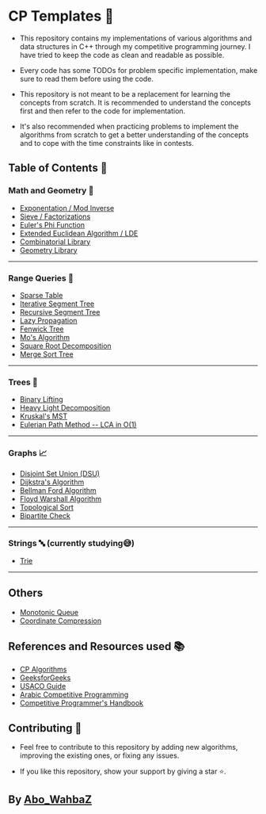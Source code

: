 # CP Templates :dart:

- This repository contains my implementations of various algorithms and data structures in C++ through my competitive programming journey. I have tried to keep the code as clean and readable as possible.

- Every code has some TODOs for problem specific implementation, make sure to read them before using the code.

- This repository is not meant to be a replacement for learning the concepts from scratch. It is recommended to understand the concepts first and then refer to the code for implementation.
- It's also recommended when practicing problems to implement the algorithms from scratch to get a better understanding of the concepts and to cope with the time constraints like in contests.

## Table of Contents :bookmark_tabs:

### Math and Geometry :triangular_ruler:

- [Exponentation / Mod Inverse ](Math/Exponentiation.cpp)
- [Sieve / Factorizations](Math/Sieve.cpp)
- [Euler's Phi Function](Math/Phi.cpp)
- [Extended Euclidean Algorithm / LDE](Math/Extended_Euclidean.cpp)
- [Combinatorial Library](Math/Combinatorics.cpp)
- [Geometry Library](Math/Geometry.cpp)

---

### Range Queries :mag_right:

- [Sparse Table](Range%20Queries/Sparse_Table.cpp)
- [Iterative Segment Tree](Range%20Queries/Iterative_Seg_Tree.cpp)
- [Recursive Segment Tree](Range%20Queries/Seg_Tree.cpp)
- [Lazy Propagation](Range%20Queries/Lazy%20Propagation.cpp)
- [Fenwick Tree](Range%20Queries/Fenwick%20Tree.cpp)
- [Mo's Algorithm](Range%20Queries/MO_Algorithm.cpp)
- [Square Root Decomposition](Range%20Queries/Sqrt_Decomposition.cpp)
- [Merge Sort Tree](Range%20Queries/Merge_Sort.cpp)

---

### Trees :deciduous_tree:

- [Binary Lifting](Trees/LCA.cpp)
- [Heavy Light Decomposition](Trees/HLD.cpp)
- [Kruskal's MST](Trees/Kruskal_MST.cpp)
- [Eulerian Path Method -- LCA in O(1)](Trees/Euler_LCA.cpp)

---

### Graphs :chart_with_upwards_trend:

- [Disjoint Set Union (DSU)](Graphs/DSU.cpp)
- [Dijkstra's Algorithm](Graphs/Dijkstra's%20Algorithm.cpp)
- [Bellman Ford Algorithm](Graphs/Bellman%20Ford%20Algorithm.cpp)
- [Floyd Warshall Algorithm](Graphs/Floyd%20Warshall%20Algorithm.cpp)
- [Topological Sort](Graphs/Topological%20Sort.cpp)
- [Bipartite Check](Graphs/Bipartite%20Check.cpp)

---

### Strings :abc: (currently studying:sweat_smile:)

- [Trie](Strings/Trie.cpp)

---

## Others 
- [Monotonic Queue](Others/Monotonic_Queue.cpp)
- [Coordinate Compression](Others/Coordinate_Compression.cpp)

## References and Resources used :books:

- [CP Algorithms](https://cp-algorithms.com/)
- [GeeksforGeeks](https//geeksforgeeks.org/)
- [USACO Guide](https://usaco.guide/)
- [Arabic Competitive Programming](https://www.youtube.com/@ArabicCompetitiveProgramming)
- [Competitive Programmer's Handbook](https://cses.fi/book/book.pdf)

## Contributing :construction_worker:

- Feel free to contribute to this repository by adding new algorithms, improving the existing ones, or fixing any issues.

- If you like this repository, show your support by giving a star :star:.

## By [Abo_WahbaZ](https://github.com/abowahbaz)
